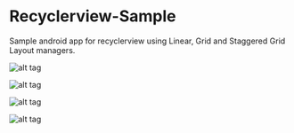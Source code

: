 Recyclerview-Sample
===================

Sample android app for recyclerview using Linear, Grid and Staggered Grid Layout managers.

![alt tag](https://github.com/Mobeyosoft/Recyclerview-Sample/blob/master/screenshots/scr1.png)

![alt tag](https://github.com/Mobeyosoft/Recyclerview-Sample/blob/master/screenshots/scr2.png)

![alt tag](https://github.com/Mobeyosoft/Recyclerview-Sample/blob/master/screenshots/scr3.png)

![alt tag](https://github.com/Mobeyosoft/Recyclerview-Sample/blob/master/screenshots/scr4.png)
